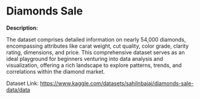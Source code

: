 # Diamonds Sale

**Description:**

The dataset comprises detailed information on nearly 54,000 diamonds, encompassing attributes like carat weight, cut quality, color grade, clarity rating, dimensions, and price. This comprehensive dataset serves as an ideal playground for beginners venturing into data analysis and visualization, offering a rich landscape to explore patterns, trends, and correlations within the diamond market.

Dataset Link: https://www.kaggle.com/datasets/sahilnbajaj/diamonds-sale-data/data

